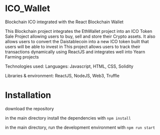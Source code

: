 # ICO_Wallet
Blockchain ICO integrated with the React Blockchain Wallet 

This Blockchain project integrates the EthWallet project into an ICO Token Sale Project
allowing users to buy, sell and store their Crypto assets. 
It also allows users to convert the Daistablecoin into a new ICO token built that users will be able to invest in
This project allows users to track their transactions dynamically using ReactJS and integrates well into Yearn Farming projects

Technologies used:
Languages: Javascript, HTML, CSS, Solidity

Libraries & environment: ReactJS, NodeJS, Web3, Truffle

# Installation 
download the repository

in the main directory install the dependencies with
```npm install```

in the main directory, run the development environment with
 ```npm run start```
